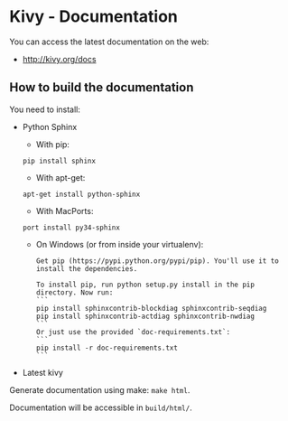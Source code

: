 Kivy - Documentation
====================

You can access the latest documentation on the web:
  * http://kivy.org/docs


How to build the documentation
------------------------------

You need to install:

  * Python Sphinx
    - With pip:
    ```
	pip install sphinx
	```

    - With apt-get:
    ```
    apt-get install python-sphinx
    ```

    - With MacPorts:
    ```
	port install py34-sphinx
	```

    - On Windows (or from inside your virtualenv):

          Get pip (https://pypi.python.org/pypi/pip). You'll use it to install the dependencies.

          To install pip, run python setup.py install in the pip directory. Now run:
          ```
          pip install sphinxcontrib-blockdiag sphinxcontrib-seqdiag
          pip install sphinxcontrib-actdiag sphinxcontrib-nwdiag
          ```
          Or just use the provided `doc-requirements.txt`:
          ```
          pip install -r doc-requirements.txt
          ```

  * Latest kivy

Generate documentation using make: `make html`.

Documentation will be accessible in `build/html/`.

